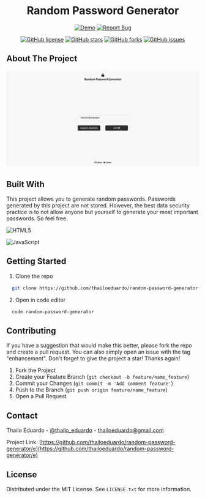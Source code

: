 <h1 align="center">Random Password Generator</h3>

<div align="center">

  [![Demo](https://img.shields.io/badge/-live%20project-brightgreen?style=for-the-badge)](https://thailoeduardo.github.io/random-password-generator/)
  [![Report Bug](https://img.shields.io/badge/-Report%20Bug-critical?style=for-the-badge)]([https://](https://github.com/thailoeduardo/random-password-generator/issues))

  [![GitHub license](https://img.shields.io/github/license/thailoeduardo/template-for-projects?style=for-the-badge)](https://github.com/thailoeduardo/template-for-projects/blob/master/LICENSE)
  [![GitHub stars](https://img.shields.io/github/stars/thailoeduardo/template-for-projects?style=for-the-badge)](https://github.com/thailoeduardo/template-for-projects/stargazers)
  [![GitHub forks](https://img.shields.io/github/forks/thailoeduardo/template-for-projects?style=for-the-badge)](https://github.com/thailoeduardo/template-for-projects/network)
  [![GitHub issues](https://img.shields.io/github/issues/thailoeduardo/template-for-projects?style=for-the-badge)](https://github.com/thailoeduardo/template-for-projects/issues)

</div>

## About The Project

<div align="center">

  ![thumbnail project](https://github.com/thailoeduardo/random-password-generator/blob/master/banner.png)
  
</div>


## Built With
This project allows you to generate random passwords.
Passwords generated by this project are not stored. However, the best data security practice is to not allow anyone but yourself to generate your most important passwords. So feel free.

![HTML5](https://img.shields.io/badge/html5-%23E34F26.svg?style=for-the-badge&logo=html5&logoColor=white)

![JavaScript](https://img.shields.io/badge/javascript-%23323330.svg?style=for-the-badge&logo=javascript&logoColor=%23F7DF1E)

## Getting Started
1. Clone the repo 
```sh
  git clone https://github.com/thailoeduardo/random-password-generator.git
```

2. Open in code editor
```sh
  code random-password-generator
```

## Contributing
If you have a suggestion that would make this better, please fork the repo and create a pull request. You can also simply open an issue with the tag "enhancement".
Don't forget to give the project a star! Thanks again!

1. Fork the Project
2. Create your Feature Branch (`git checkout -b feature/name_feature`)
3. Commit your Changes (`git commit -m 'Add comment feature'`)
4. Push to the Branch (`git push origin feature/name_feature`)
5. Open a Pull Request

## Contact

Thailo Eduardo - [@thailo_eduardo](https://twitter.com/thailo_eduardo) - thailoeduardo@gmail.com

Project Link: [https://github.com/thailoeduardo/random-password-generator/e](https://github.com/thailoeduardo/random-password-generator/e)

## License

Distributed under the MIT License. See `LICENSE.txt` for more information.
